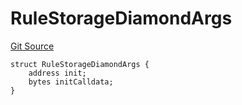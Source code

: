 # RuleStorageDiamondArgs
[Git Source](https://github.com/thrackle-io/rules-protocol/blob/49ab19f6a1a98efed1de2dc532ff3da9b445a7cb/src/economic/ruleStorage/RuleStorageDiamond.sol)


```solidity
struct RuleStorageDiamondArgs {
    address init;
    bytes initCalldata;
}
```

